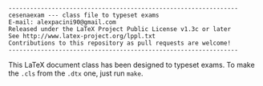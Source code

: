 ```
----------------------------------------------------------------
cesenaexam --- class file to typeset exams
E-mail: alexpacini90@gmail.com
Released under the LaTeX Project Public License v1.3c or later
See http://www.latex-project.org/lppl.txt
Contributions to this repository as pull requests are welcome!
----------------------------------------------------------------
```

This LaTeX document class has been designed to typeset exams.
To make the ```.cls``` from the ```.dtx``` one, just run
```make```.



